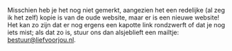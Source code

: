 Misschien heb je het nog niet gemerkt, aangezien het een redelijke (al zeg ik het zelf) kopie is van de oude website, maar er is een nieuwe website! Het kan zo zijn dat er nog ergens een kapotte link rondzwerft of dat je nog iets mist; als dat zo is, stuur ons dan alsjeblieft een mailtje: <bestuur@liefvoorjou.nl>.
